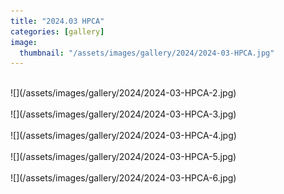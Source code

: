 ```yaml
---
title: "2024.03 HPCA"
categories: [gallery]
image:
  thumbnail: "/assets/images/gallery/2024/2024-03-HPCA.jpg"
---
```

<br>
![](/assets/images/gallery/2024/2024-03-HPCA-2.jpg)<br><br>
![](/assets/images/gallery/2024/2024-03-HPCA-3.jpg)<br><br>
![](/assets/images/gallery/2024/2024-03-HPCA-4.jpg)<br><br>
![](/assets/images/gallery/2024/2024-03-HPCA-5.jpg)<br><br>
![](/assets/images/gallery/2024/2024-03-HPCA-6.jpg)<br><br>